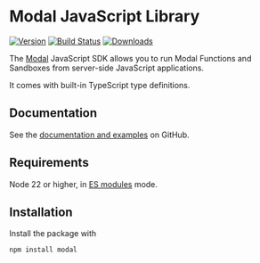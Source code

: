 # Modal JavaScript Library

[![Version](https://img.shields.io/npm/v/modal.svg)](https://www.npmjs.org/package/modal)
[![Build Status](https://github.com/modal-labs/libmodal/actions/workflows/ci.yaml/badge.svg?branch=main)](https://github.com/modal-labs/libmodal/actions?query=branch%3Amain)
[![Downloads](https://img.shields.io/npm/dm/modal.svg)](https://www.npmjs.com/package/modal)

The [Modal](https://modal.com/) JavaScript SDK allows you to run Modal Functions and Sandboxes from server-side JavaScript applications.

It comes with built-in TypeScript type definitions.

## Documentation

See the [documentation and examples](https://github.com/modal-labs/libmodal?tab=readme-ov-file#javascript-modal-js) on GitHub.

## Requirements

Node 22 or higher, in [ES modules](https://gist.github.com/sindresorhus/a39789f98801d908bbc7ff3ecc99d99c) mode.

## Installation

Install the package with

```bash
npm install modal
```
